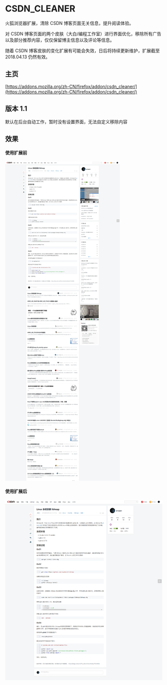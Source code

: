 # CSDN_CLEANER

火狐浏览器扩展，清除 CSDN 博客页面无关信息，提升阅读体验。

对 CSDN 博客页面的两个皮肤（大白/编程工作室）进行界面优化，移除所有广告以及部分推荐内容，仅仅保留博主信息以及评论等信息。

随着 CSDN 博客皮肤的变化扩展有可能会失效，日后将持续更新维护，扩展截至 2018.04.13 仍然有效。



## 主页

[https://addons.mozilla.org/zh-CN/firefox/addon/csdn_cleaner/](https://addons.mozilla.org/zh-CN/firefox/addon/csdn_cleaner/)



## 版本 1.1

默认在后台自动工作，暂时没有设置界面，无法自定义移除内容



## 效果

#### 使用扩展前

![after](https://raw.githubusercontent.com/plu-s/CSDN_CLEANER/master/before.png)

#### 使用扩展后

![before](https://raw.githubusercontent.com/plu-s/CSDN_CLEANER/master/after.png)